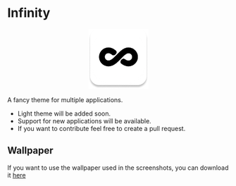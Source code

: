 # Infinity

<p align="center">
  <img alt="icon" src="screenshots/infinity.png">
</p>

A fancy theme for multiple applications.

- Light theme will be added soon.
- Support for new applications will be available.
- If you want to contribute feel free to create a pull request.

## Wallpaper

If you want to use the wallpaper used in the screenshots, you can download it [here](https://wally.coody.me)
